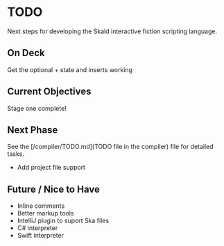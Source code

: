 # TODO

Next steps for developing the Skald interactive fiction scripting language.

## On Deck

Get the optional + state and inserts working

## Current Objectives

Stage one complete!

## Next Phase

See the [/compiler/TODO.md](TODO file in the compiler) file for detailed tasks.

- Add project file support

## Future / Nice to Have

- Inline comments
- Better markup tools
- IntelliJ plugin to suport Ska files
- C# interpreter
- Swift interpreter